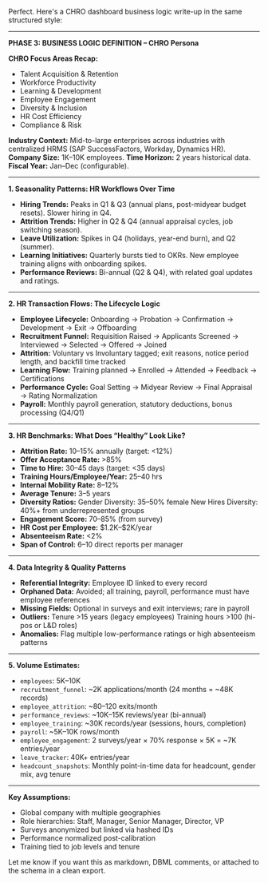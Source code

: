 Perfect. Here's a CHRO dashboard business logic write-up in the same structured style:

---

**PHASE 3: BUSINESS LOGIC DEFINITION – CHRO Persona**

**CHRO Focus Areas Recap:**

* Talent Acquisition & Retention
* Workforce Productivity
* Learning & Development
* Employee Engagement
* Diversity & Inclusion
* HR Cost Efficiency
* Compliance & Risk

**Industry Context:** Mid-to-large enterprises across industries with centralized HRMS (SAP SuccessFactors, Workday, Dynamics HR).
**Company Size:** 1K–10K employees.
**Time Horizon:** 2 years historical data.
**Fiscal Year:** Jan–Dec (configurable).

---

**1. Seasonality Patterns: HR Workflows Over Time**

* **Hiring Trends:** Peaks in Q1 & Q3 (annual plans, post-midyear budget resets). Slower hiring in Q4.
* **Attrition Trends:** Higher in Q2 & Q4 (annual appraisal cycles, job switching season).
* **Leave Utilization:** Spikes in Q4 (holidays, year-end burn), and Q2 (summer).
* **Learning Initiatives:** Quarterly bursts tied to OKRs. New employee training aligns with onboarding spikes.
* **Performance Reviews:** Bi-annual (Q2 & Q4), with related goal updates and ratings.

---

**2. HR Transaction Flows: The Lifecycle Logic**

* **Employee Lifecycle:**
  Onboarding → Probation → Confirmation → Development → Exit → Offboarding
* **Recruitment Funnel:**
  Requisition Raised → Applicants Screened → Interviewed → Selected → Offered → Joined
* **Attrition:**
  Voluntary vs Involuntary tagged; exit reasons, notice period length, and backfill time tracked
* **Learning Flow:**
  Training planned → Enrolled → Attended → Feedback → Certifications
* **Performance Cycle:**
  Goal Setting → Midyear Review → Final Appraisal → Rating Normalization
* **Payroll:**
  Monthly payroll generation, statutory deductions, bonus processing (Q4/Q1)

---

**3. HR Benchmarks: What Does “Healthy” Look Like?**

* **Attrition Rate:** 10–15% annually (target: <12%)
* **Offer Acceptance Rate:** >85%
* **Time to Hire:** 30–45 days (target: <35 days)
* **Training Hours/Employee/Year:** 25–40 hrs
* **Internal Mobility Rate:** 8–12%
* **Average Tenure:** 3–5 years
* **Diversity Ratios:**
  Gender Diversity: 35–50% female
  New Hires Diversity: 40%+ from underrepresented groups
* **Engagement Score:** 70–85% (from survey)
* **HR Cost per Employee:** \$1.2K–\$2K/year
* **Absenteeism Rate:** <2%
* **Span of Control:** 6–10 direct reports per manager

---

**4. Data Integrity & Quality Patterns**

* **Referential Integrity:** Employee ID linked to every record
* **Orphaned Data:** Avoided; all training, payroll, performance must have employee references
* **Missing Fields:** Optional in surveys and exit interviews; rare in payroll
* **Outliers:**
  Tenure >15 years (legacy employees)
  Training hours >100 (hi-pos or L\&D roles)
* **Anomalies:** Flag multiple low-performance ratings or high absenteeism patterns

---

**5. Volume Estimates:**

* `employees`: 5K–10K
* `recruitment_funnel`: \~2K applications/month (24 months = \~48K records)
* `employee_attrition`: \~80–120 exits/month
* `performance_reviews`: \~10K–15K reviews/year (bi-annual)
* `employee_training`: \~30K records/year (sessions, hours, completion)
* `payroll`: \~5K–10K rows/month
* `employee_engagement`: 2 surveys/year × 70% response × 5K = \~7K entries/year
* `leave_tracker`: 40K+ entries/year
* `headcount_snapshots`: Monthly point-in-time data for headcount, gender mix, avg tenure

---

**Key Assumptions:**

* Global company with multiple geographies
* Role hierarchies: Staff, Manager, Senior Manager, Director, VP
* Surveys anonymized but linked via hashed IDs
* Performance normalized post-calibration
* Training tied to job levels and tenure

Let me know if you want this as markdown, DBML comments, or attached to the schema in a clean export.
